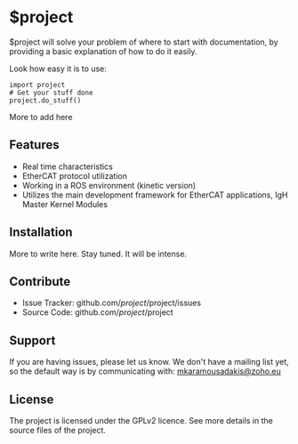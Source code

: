 $project
========

$project will solve your problem of where to start with documentation,
by providing a basic explanation of how to do it easily.

Look how easy it is to use:

    import project
    # Get your stuff done
    project.do_stuff()

More to add here

Features
--------

- Real time characteristics
- EtherCAT protocol utilization
- Working in a ROS environment (kinetic version)
- Utilizes the main development framework for EtherCAT applications, IgH Master Kernel Modules

Installation
------------

More to write here.
Stay tuned. 
It will be intense.

Contribute
----------

- Issue Tracker: github.com/$project/$project/issues
- Source Code: github.com/$project/$project

Support
-------

If you are having issues, please let us know.
We don't have a mailing list yet, so the default way is by communicating with: mkaramousadakis@zoho.eu

License
-------

The project is licensed under the GPLv2 licence. See more details in the source files of the project.

